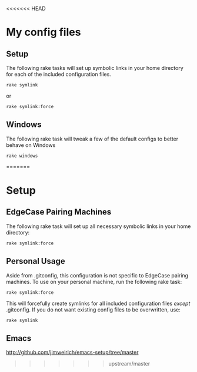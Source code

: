 <<<<<<< HEAD
# My config files

## Setup

The following rake tasks will set up symbolic links in your home directory for each of the included configuration files.

    rake symlink

or 

    rake symlink:force

## Windows

The following rake task will tweak a few of the default configs to better behave on Windows

    rake windows
=======
# Setup

## EdgeCase Pairing Machines

The following rake task will set up all necessary symbolic links in your home directory:

    rake symlink:force

## Personal Usage

Aside from .gitconfig, this configuration is not specific to EdgeCase pairing machines.  To use on your personal machine, run the following rake task:

    rake symlink:force

This will forcefully create symlinks for all included configuration files *except* .gitconfig.  If you do not want existing config files to be overwritten, use:

    rake symlink

## Emacs

http://github.com/jimweirich/emacs-setup/tree/master
>>>>>>> upstream/master
